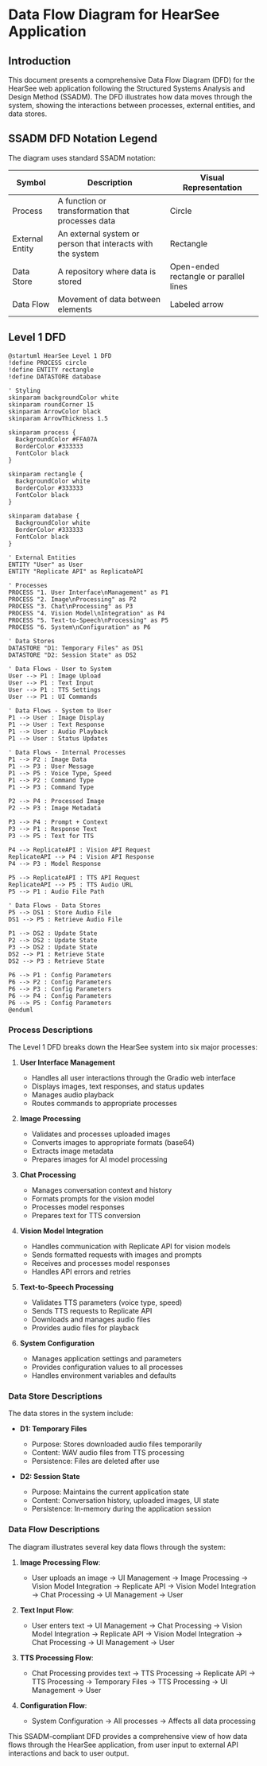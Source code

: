 # Data Flow Diagram for HearSee Application

## Introduction

This document presents a comprehensive Data Flow Diagram (DFD) for the HearSee web application following the Structured Systems Analysis and Design Method (SSADM). The DFD illustrates how data moves through the system, showing the interactions between processes, external entities, and data stores.

## SSADM DFD Notation Legend

The diagram uses standard SSADM notation:

| Symbol | Description | Visual Representation |
|--------|-------------|------------------------|
| Process | A function or transformation that processes data | Circle |
| External Entity | An external system or person that interacts with the system | Rectangle |
| Data Store | A repository where data is stored | Open-ended rectangle or parallel lines |
| Data Flow | Movement of data between elements | Labeled arrow |

## Level 1 DFD

```plantuml
@startuml HearSee Level 1 DFD
!define PROCESS circle
!define ENTITY rectangle
!define DATASTORE database

' Styling
skinparam backgroundColor white
skinparam roundCorner 15
skinparam ArrowColor black
skinparam ArrowThickness 1.5

skinparam process {
  BackgroundColor #FFA07A
  BorderColor #333333
  FontColor black
}

skinparam rectangle {
  BackgroundColor white
  BorderColor #333333
  FontColor black
}

skinparam database {
  BackgroundColor white
  BorderColor #333333
  FontColor black
}

' External Entities
ENTITY "User" as User
ENTITY "Replicate API" as ReplicateAPI

' Processes
PROCESS "1. User Interface\nManagement" as P1
PROCESS "2. Image\nProcessing" as P2
PROCESS "3. Chat\nProcessing" as P3
PROCESS "4. Vision Model\nIntegration" as P4
PROCESS "5. Text-to-Speech\nProcessing" as P5
PROCESS "6. System\nConfiguration" as P6

' Data Stores
DATASTORE "D1: Temporary Files" as DS1
DATASTORE "D2: Session State" as DS2

' Data Flows - User to System
User --> P1 : Image Upload
User --> P1 : Text Input
User --> P1 : TTS Settings
User --> P1 : UI Commands

' Data Flows - System to User
P1 --> User : Image Display
P1 --> User : Text Response
P1 --> User : Audio Playback
P1 --> User : Status Updates

' Data Flows - Internal Processes
P1 --> P2 : Image Data
P1 --> P3 : User Message
P1 --> P5 : Voice Type, Speed
P1 --> P2 : Command Type
P1 --> P3 : Command Type

P2 --> P4 : Processed Image
P2 --> P3 : Image Metadata

P3 --> P4 : Prompt + Context
P3 --> P1 : Response Text
P3 --> P5 : Text for TTS

P4 --> ReplicateAPI : Vision API Request
ReplicateAPI --> P4 : Vision API Response
P4 --> P3 : Model Response

P5 --> ReplicateAPI : TTS API Request
ReplicateAPI --> P5 : TTS Audio URL
P5 --> P1 : Audio File Path

' Data Flows - Data Stores
P5 --> DS1 : Store Audio File
DS1 --> P5 : Retrieve Audio File

P1 --> DS2 : Update State
P2 --> DS2 : Update State
P3 --> DS2 : Update State
DS2 --> P1 : Retrieve State
DS2 --> P3 : Retrieve State

P6 --> P1 : Config Parameters
P6 --> P2 : Config Parameters
P6 --> P3 : Config Parameters
P6 --> P4 : Config Parameters
P6 --> P5 : Config Parameters
@enduml
```

### Process Descriptions

The Level 1 DFD breaks down the HearSee system into six major processes:

1. **User Interface Management**
   - Handles all user interactions through the Gradio web interface
   - Displays images, text responses, and status updates
   - Manages audio playback
   - Routes commands to appropriate processes

2. **Image Processing**
   - Validates and processes uploaded images
   - Converts images to appropriate formats (base64)
   - Extracts image metadata
   - Prepares images for AI model processing

3. **Chat Processing**
   - Manages conversation context and history
   - Formats prompts for the vision model
   - Processes model responses
   - Prepares text for TTS conversion

4. **Vision Model Integration**
   - Handles communication with Replicate API for vision models
   - Sends formatted requests with images and prompts
   - Receives and processes model responses
   - Handles API errors and retries

5. **Text-to-Speech Processing**
   - Validates TTS parameters (voice type, speed)
   - Sends TTS requests to Replicate API
   - Downloads and manages audio files
   - Provides audio files for playback

6. **System Configuration**
   - Manages application settings and parameters
   - Provides configuration values to all processes
   - Handles environment variables and defaults

### Data Store Descriptions

The data stores in the system include:

- **D1: Temporary Files**
  - Purpose: Stores downloaded audio files temporarily
  - Content: WAV audio files from TTS processing
  - Persistence: Files are deleted after use

- **D2: Session State**
  - Purpose: Maintains the current application state
  - Content: Conversation history, uploaded images, UI state
  - Persistence: In-memory during the application session

### Data Flow Descriptions

The diagram illustrates several key data flows through the system:

1. **Image Processing Flow**:
   - User uploads an image → UI Management → Image Processing → Vision Model Integration → Replicate API → Vision Model Integration → Chat Processing → UI Management → User

2. **Text Input Flow**:
   - User enters text → UI Management → Chat Processing → Vision Model Integration → Replicate API → Vision Model Integration → Chat Processing → UI Management → User

3. **TTS Processing Flow**:
   - Chat Processing provides text → TTS Processing → Replicate API → TTS Processing → Temporary Files → TTS Processing → UI Management → User

4. **Configuration Flow**:
   - System Configuration → All processes → Affects all data processing

This SSADM-compliant DFD provides a comprehensive view of how data flows through the HearSee application, from user input to external API interactions and back to user output.
